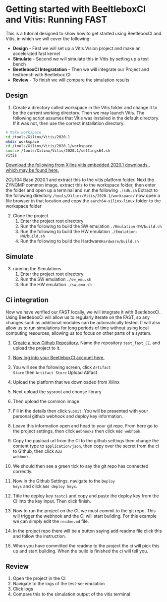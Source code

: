 #  Getting started with BeeltleboxCI and Vitis: Running FAST 


This is a tutorial designed to show how to get started using BeetleboxCI and Vitis, in which we will cover the following: 

- **Design** - First we will set up a Vitis Vision project and make an accelerated fast kernel 
- **Simulate**  - Second we will simulate this in Vitis by setting up a test bench 
- **BeetleboxCI Integratation** - Then we will integrate our Project and testbench with Beetlebox CI 
- **Review**  - To finish we will compare the simulation results 

## Design
1. Create a directory called workspace in the Vitis folder and change it to be the current working directory. Then we may launch Vitis. The following script assumes that Vitis was installed in the default directory. If it was not, then use the correct installation directory. 

```sh
# Make workspace
cd /tools/Xilinx/Vitis/2020.1 
mkdir workspace 
cd /tools/Xilinx/Vitis/2020.1/workspace
source /tools/Xilinx/Vitis/2020.1/settings64.sh
vitis
```


[Download the following from Xilins vitis embedded 2020.1 downloads , which may be found here.](https://www.xilinx.com/support/download/index.html/content/xilinx/en/downloadNav/embedded-platforms/2020-1.html) 

ZCU104 Base 2020.1 and extract this to the vitis platform folder. 
Next the ZYNQMP common image, extract this to the workspace folder, then enter the folder and open up a terminal and run the following <code>./sdk.sh</code> Extract to the following directory  <code>/tools/Xilinx/Vitis/2020.1/workspace/</code> now open a file browser in that location and copy the <code>aarch64-xilinx-linux</code> folder to the workspace folder

2. Clone the project 
   1. Enter the project root directory
   2. Run the following to build the SW emulation <code>./Emulation-SW/build.sh</code>
   3. Run the following to build the HW emulation <code>./Emulation-HW/build.sh</code>
   4. Run the following to build the Hardware<code>Hardware/build.sh</code>
## Simulate
3. running the Simulations 
   1. Enter the project root directory
   2. Run  the SW emulation <code>./sw_emu.sh</code>
   3. Run  the HW emulation <code>./sw_emu.sh</code>

## Ci integration 
Now we have verified our FAST locally, we will integrate it with BeetleboxCI. Using BeetleboxCI will allow us to regularly iterate on the FAST, so any changes such as additional modules can be automatically tested. It will also allow us to run simulations for long periods of time without using local computing resources, allowing us too focus on other parts of a system.

1. [Create a new Github Repository.](https://docs.github.com/en/github/importing-your-projects-to-github/importing-source-code-to-github/adding-an-existing-project-to-github-using-the-command-line) Name the repository <code>test_fast_CI</code>. and upload the project to it.
2. [Now log into your BeetleboxCI account here.](https://app.beetleboxci.com/)
3. You will see the following screen, click <code>Artifact Store</code>  then <code>Artifact Store</code>  Upload Atifact
4. Upload the platform that we downloaded from Xilinx 
5. Next upload the sysroot and choose library 
6. Then upload the common image 



7. Fill in the details then click <code>Submit</code>. You will be presented with your personal github webhook and deploy key information.

1. Leave this information open and head to your git repo. From here go to the project settings, then click <code>Webhooks</code> then click <code>Add webhook</code>. 
2.  Copy the payload url from the CI to the github settings then change the content type to <code>application/json</code>, then copy over the secret from the ci to Github, then click <code>Add webhook</code>.

1.  We should then see a green tick to say the git repo has connected correctly.
2.  Now in the Github Settings, navigate to the <code>Deploy keys</code> and click <code>Add deploy keys</code>.
3.  Title the deploy key <code>testci</code> and copy and paste the deploy key from the CI into the key input. Then click finish.


1.  Now to run the project on the CI, we must commit to the git repo. This will trigger the webhook and the CI will start building. For this example we can simply edit the <code>readme.md</code> file.

2.  In the project repo there will be a button saying add readme file click this and follow the instruction.

3.  When you have committed the readme to the project the ci will pick this up and start building. When the build is finished the ci will tell you.

## Review

1. Open the project in the CI  
2. Navigate to the logs of the test-se-emulation
3. Click logs
4. Compare this to the simulation output of the vitis terminal 
